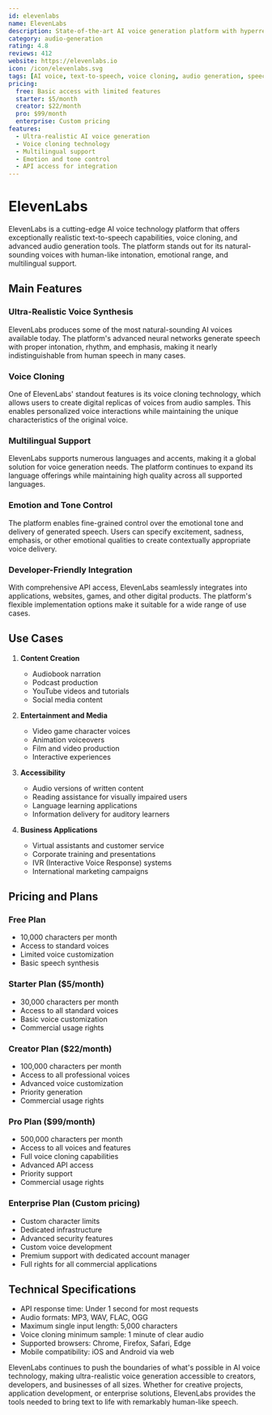 ```yaml
---
id: elevenlabs
name: ElevenLabs
description: State-of-the-art AI voice generation platform with hyperrealistic speech synthesis
category: audio-generation
rating: 4.8
reviews: 412
website: https://elevenlabs.io
icon: /icon/elevenlabs.svg
tags: [AI voice, text-to-speech, voice cloning, audio generation, speech synthesis]
pricing:
  free: Basic access with limited features
  starter: $5/month
  creator: $22/month
  pro: $99/month
  enterprise: Custom pricing
features:
  - Ultra-realistic AI voice generation
  - Voice cloning technology
  - Multilingual support
  - Emotion and tone control
  - API access for integration
---
```


# ElevenLabs

ElevenLabs is a cutting-edge AI voice technology platform that offers exceptionally realistic text-to-speech capabilities, voice cloning, and advanced audio generation tools. The platform stands out for its natural-sounding voices with human-like intonation, emotional range, and multilingual support.

## Main Features

### Ultra-Realistic Voice Synthesis
ElevenLabs produces some of the most natural-sounding AI voices available today. The platform's advanced neural networks generate speech with proper intonation, rhythm, and emphasis, making it nearly indistinguishable from human speech in many cases.

### Voice Cloning
One of ElevenLabs' standout features is its voice cloning technology, which allows users to create digital replicas of voices from audio samples. This enables personalized voice interactions while maintaining the unique characteristics of the original voice.

### Multilingual Support
ElevenLabs supports numerous languages and accents, making it a global solution for voice generation needs. The platform continues to expand its language offerings while maintaining high quality across all supported languages.

### Emotion and Tone Control
The platform enables fine-grained control over the emotional tone and delivery of generated speech. Users can specify excitement, sadness, emphasis, or other emotional qualities to create contextually appropriate voice delivery.

### Developer-Friendly Integration
With comprehensive API access, ElevenLabs seamlessly integrates into applications, websites, games, and other digital products. The platform's flexible implementation options make it suitable for a wide range of use cases.

## Use Cases

1. **Content Creation**
   - Audiobook narration
   - Podcast production
   - YouTube videos and tutorials
   - Social media content

2. **Entertainment and Media**
   - Video game character voices
   - Animation voiceovers
   - Film and video production
   - Interactive experiences

3. **Accessibility**
   - Audio versions of written content
   - Reading assistance for visually impaired users
   - Language learning applications
   - Information delivery for auditory learners

4. **Business Applications**
   - Virtual assistants and customer service
   - Corporate training and presentations
   - IVR (Interactive Voice Response) systems
   - International marketing campaigns

## Pricing and Plans

### Free Plan
- 10,000 characters per month
- Access to standard voices
- Limited voice customization
- Basic speech synthesis

### Starter Plan ($5/month)
- 30,000 characters per month
- Access to all standard voices
- Basic voice customization
- Commercial usage rights

### Creator Plan ($22/month)
- 100,000 characters per month
- Access to all professional voices
- Advanced voice customization
- Priority generation
- Commercial usage rights

### Pro Plan ($99/month)
- 500,000 characters per month
- Access to all voices and features
- Full voice cloning capabilities
- Advanced API access
- Priority support
- Commercial usage rights

### Enterprise Plan (Custom pricing)
- Custom character limits
- Dedicated infrastructure
- Advanced security features
- Custom voice development
- Premium support with dedicated account manager
- Full rights for all commercial applications

## Technical Specifications

- API response time: Under 1 second for most requests
- Audio formats: MP3, WAV, FLAC, OGG
- Maximum single input length: 5,000 characters
- Voice cloning minimum sample: 1 minute of clear audio
- Supported browsers: Chrome, Firefox, Safari, Edge
- Mobile compatibility: iOS and Android via web

ElevenLabs continues to push the boundaries of what's possible in AI voice technology, making ultra-realistic voice generation accessible to creators, developers, and businesses of all sizes. Whether for creative projects, application development, or enterprise solutions, ElevenLabs provides the tools needed to bring text to life with remarkably human-like speech. 